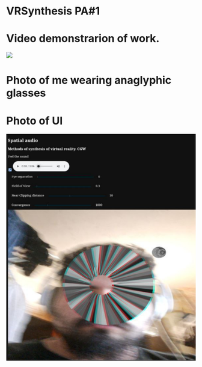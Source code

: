 # VRSynthesis PA#1
# Video demonstrarion of work.

![](https://github.com/ostrovoyy/VRSynthesis/blob/PA1/2023-06-08%2000-05-10%20(1).gif)

# Photo of me wearing anaglyphic glasses

# Photo of UI

![](https://github.com/ostrovoyy/VRSynthesis/blob/PA1/image.png)
